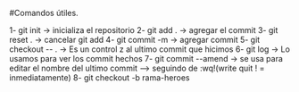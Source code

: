 #Comandos útiles.

1- git init -> inicializa el repositorio
2- git add . -> agregar el commit
3- git reset . -> cancelar git add
4- git commit -m -> agregar commit
5- git checkout -- . -> Es un  control z al ultimo commit que hicimos
6- git log -> Lo usamos para ver los commit hechos
7- git commit --amend -> se usa para editar el nombre del ultimo commit --> seguindo de :wq!(write quit ! = inmediatamente)
8- git checkout -b rama-heroes